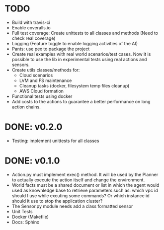 # TODO

* Build with travis-ci
* Enable coveralls.io
* Full test coverage: Create unittests to all classes and methods (Need to check real coverage)
* Logging (Feature toggle to enable logging activities of the AI)
* Pants: use pex to package the project
* Create real examples with real world scenarios/test cases. Now it is possible to use the lib in experimental tests using real actions and sensors.
* Create utils classes/methods for:
  - Cloud scenarios
  - LVM and FS maintenance
  - Cleanup tasks (docker, filesystem temp files cleanup)
  - AWS Cloud formation
* Functional tests using docker
* Add costs to the actions to guarantee a better performance on long action chains.

# DONE: v0.2.0
* Testing: implement unittests for all classes

# DONE: v0.1.0
* Action.py must implement exec() method. It will be used by the Planner to actually execute the action itself and change the environment.
* World facts must be a shared document or list in which the agent would used as knownledge base to retrieve parameters such as: which vpc id should I use while excuting some commands? Or which instance id should it use to stop the application cluster?
* The Sensor.py module needs add a class formatted sensor
* Unit Tests
* Docker (Makefile)
* Docs: Sphinx
